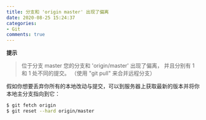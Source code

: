 ```yaml
---
title: 分支和 'origin master' 出现了偏离
date: 2020-08-25 15:24:37
categories:
- Git
comments: true
---
```


**提示**

> 位于分支 master
> 您的分支和 'origin/master' 出现了偏离，
> 并且分别有 1 和 1 处不同的提交。
> （使用 "git pull" 来合并远程分支）

假如你想要丢弃你所有的本地改动与提交，可以到服务器上获取最新的版本并将你本地主分支指向到它：

```bash
$ git fetch origin
$ git reset --hard origin/master
```

